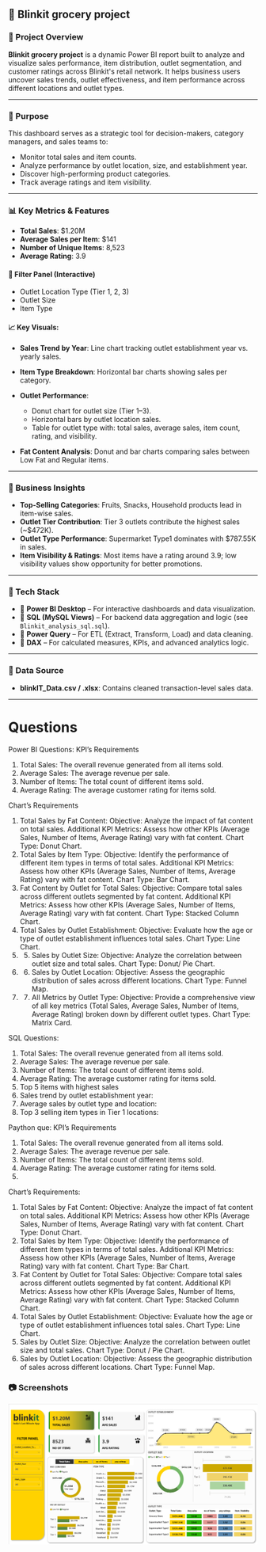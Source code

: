 ## 🛒 Blinkit grocery project

### 📌 Project Overview

**Blinkit grocery project** is a dynamic Power BI report built to analyze and visualize sales performance, item distribution, outlet segmentation, and customer ratings across Blinkit's retail network. It helps business users uncover sales trends, outlet effectiveness, and item performance across different locations and outlet types.

---

### 🎯 Purpose

This dashboard serves as a strategic tool for decision-makers, category managers, and sales teams to:

* Monitor total sales and item counts.
* Analyze performance by outlet location, size, and establishment year.
* Discover high-performing product categories.
* Track average ratings and item visibility.

---

### 📊 Key Metrics & Features

* **Total Sales**: \$1.20M
* **Average Sales per Item**: \$141
* **Number of Unique Items**: 8,523
* **Average Rating**: 3.9

#### 📍 Filter Panel (Interactive)

* Outlet Location Type (Tier 1, 2, 3)
* Outlet Size
* Item Type

#### 📈 Key Visuals:

* **Sales Trend by Year**: Line chart tracking outlet establishment year vs. yearly sales.
* **Item Type Breakdown**: Horizontal bar charts showing sales per category.
* **Outlet Performance**:

  * Donut chart for outlet size (Tier 1–3).
  * Horizontal bars by outlet location sales.
  * Table for outlet type with: total sales, average sales, item count, rating, and visibility.
* **Fat Content Analysis**: Donut and bar charts comparing sales between Low Fat and Regular items.

---

### 🧠 Business Insights

* **Top-Selling Categories**: Fruits, Snacks, Household products lead in item-wise sales.
* **Outlet Tier Contribution**: Tier 3 outlets contribute the highest sales (\~\$472K).
* **Outlet Type Performance**: Supermarket Type1 dominates with \$787.55K in sales.
* **Item Visibility & Ratings**: Most items have a rating around 3.9; low visibility values show opportunity for better promotions.

---

### 🧰 Tech Stack

* 📌 **Power BI Desktop** – For interactive dashboards and data visualization.
* 🧮 **SQL (MySQL Views)** – For backend data aggregation and logic (see `Blinkit_analysis_sql.sql`).
* 📂 **Power Query** – For ETL (Extract, Transform, Load) and data cleaning.
* 📐 **DAX** – For calculated measures, KPIs, and advanced analytics logic.

---

### 📁 Data Source

* **blinkIT_Data.csv / .xlsx**: Contains cleaned transaction-level sales data.

---
 
# Questions

Power BI Questions:
KPI’s Requirements
1.	Total Sales: The overall revenue generated from all items sold.
2.	Average Sales: The average revenue per sale.
3.	Number of Items: The total count of different items sold.
4.	Average Rating: The average customer rating for items sold.

Chart’s Requirements
1.	Total Sales by Fat Content:
Objective: Analyze the impact of fat content on total sales.
Additional KPI Metrics: Assess how other KPIs (Average Sales, Number of Items, Average Rating) vary with fat content.
Chart Type: Donut Chart.
2.	Total Sales by Item Type:
Objective: Identify the performance of different item types in terms of total sales.
Additional KPI Metrics: Assess how other KPIs (Average Sales, Number of Items, Average Rating) vary with fat content.
Chart Type: Bar Chart.
3.	Fat Content by Outlet for Total Sales:
Objective: Compare total sales across different outlets segmented by fat content.
Additional KPI Metrics: Assess how other KPIs (Average Sales, Number of Items, Average Rating) vary with fat content.
Chart Type: Stacked Column Chart.
4.	Total Sales by Outlet Establishment:
Objective: Evaluate how the age or type of outlet establishment influences total sales.
Chart Type: Line Chart.
5.	5. Sales by Outlet Size:
Objective: Analyze the correlation between outlet size and total sales.
Chart Type: Donut/ Pie Chart.
6.	6. Sales by Outlet Location:
Objective: Assess the geographic distribution of sales across different locations.
Chart Type: Funnel Map.
7.	7. All Metrics by Outlet Type:
Objective: Provide a comprehensive view of all key metrics (Total Sales, Average Sales, Number of Items, Average Rating) broken down by different outlet types.
Chart Type: Matrix Card.

SQL Questions:
 1. Total Sales: The overall revenue generated from all items sold.
 2. Average Sales: The average revenue per sale.
 3. Number of Items: The total count of different items sold.
 4. Average Rating: The average customer rating for items sold.
 5. Top 5 items with highest sales
 6. Sales trend by outlet establishment year:
 7. Average sales by outlet type and location:
 8. Top 3 selling item types in Tier 1 locations:

Paython que:
KPI’s Requirements
1.	Total Sales: The overall revenue generated from all items sold.
2.	Average Sales: The average revenue per sale.
3.	Number of Items: The total count of different items sold.
4.	Average Rating: The average customer rating for items sold.
5.	
Chart’s Requirements:
1. Total Sales by Fat Content:
Objective: Analyze the impact of fat content on total sales.
Additional KPI Metrics: Assess how other KPIs (Average Sales, Number of Items, Average Rating) vary with fat content.
Chart Type: Donut Chart.
2. Total Sales by Item Type:
Objective: Identify the performance of different item types in terms of total sales.
Additional KPI Metrics: Assess how other KPIs (Average Sales, Number of Items, Average Rating) vary with fat content.
Chart Type: Bar Chart.
3. Fat Content by Outlet for Total Sales:
Objective: Compare total sales across different outlets segmented by fat content.
Additional KPI Metrics: Assess how other KPIs (Average Sales, Number of Items, Average Rating) vary with fat content.
Chart Type: Stacked Column Chart.
4. Total Sales by Outlet Establishment:
Objective: Evaluate how the age or type of outlet establishment influences total sales.
Chart Type: Line Chart.
5. Sales by Outlet Size:
Objective: Analyze the correlation between outlet size and total sales.
Chart Type: Donut / Pie Chart.
6. Sales by Outlet Location:
Objective: Assess the geographic distribution of sales across different locations.
Chart Type: Funnel Map.



### 📷 Screenshots
<img src = "https://github.com/chaitali9881/Blinkit-grocery-project/blob/main/Blinkit_project_screenshot.png">
